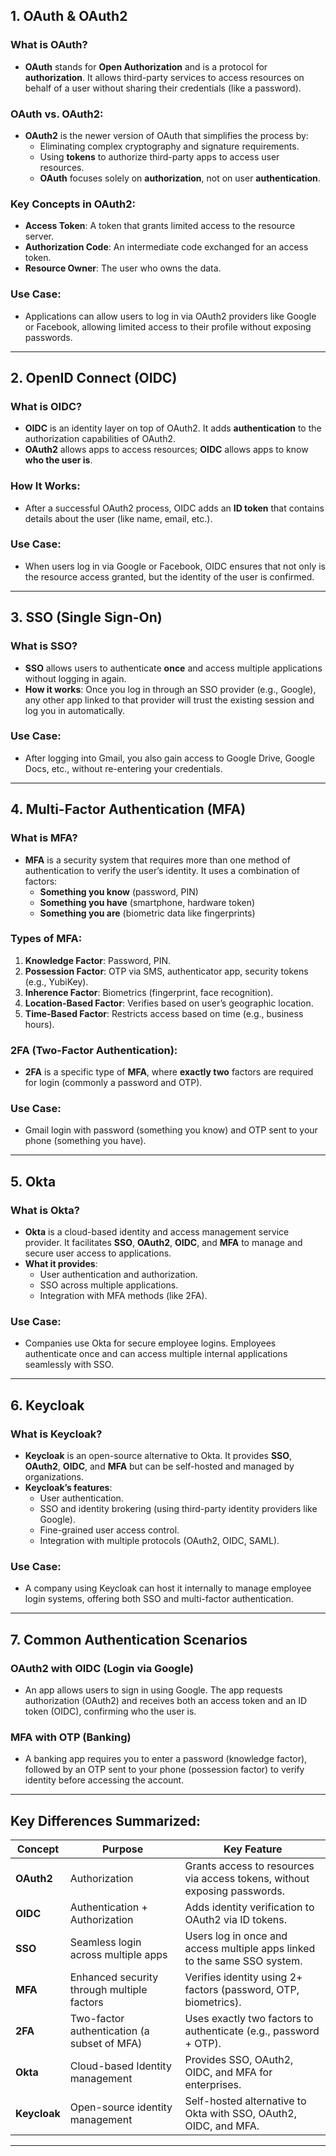## **1. OAuth & OAuth2**
### **What is OAuth?**
- **OAuth** stands for **Open Authorization** and is a protocol for **authorization**. It allows third-party services to access resources on behalf of a user without sharing their credentials (like a password).
  
### **OAuth vs. OAuth2:**
- **OAuth2** is the newer version of OAuth that simplifies the process by:
  - Eliminating complex cryptography and signature requirements.
  - Using **tokens** to authorize third-party apps to access user resources.
  - **OAuth** focuses solely on **authorization**, not on user **authentication**.

### **Key Concepts in OAuth2:**
- **Access Token**: A token that grants limited access to the resource server.
- **Authorization Code**: An intermediate code exchanged for an access token.
- **Resource Owner**: The user who owns the data.
  
### **Use Case**:
- Applications can allow users to log in via OAuth2 providers like Google or Facebook, allowing limited access to their profile without exposing passwords.

---

## **2. OpenID Connect (OIDC)**
### **What is OIDC?**
- **OIDC** is an identity layer on top of OAuth2. It adds **authentication** to the authorization capabilities of OAuth2.
- **OAuth2** allows apps to access resources; **OIDC** allows apps to know **who the user is**.

### **How It Works:**
- After a successful OAuth2 process, OIDC adds an **ID token** that contains details about the user (like name, email, etc.).

### **Use Case**:
- When users log in via Google or Facebook, OIDC ensures that not only is the resource access granted, but the identity of the user is confirmed.

---

## **3. SSO (Single Sign-On)**
### **What is SSO?**
- **SSO** allows users to authenticate **once** and access multiple applications without logging in again.
- **How it works**: Once you log in through an SSO provider (e.g., Google), any other app linked to that provider will trust the existing session and log you in automatically.

### **Use Case**:
- After logging into Gmail, you also gain access to Google Drive, Google Docs, etc., without re-entering your credentials.

---

## **4. Multi-Factor Authentication (MFA)**
### **What is MFA?**
- **MFA** is a security system that requires more than one method of authentication to verify the user’s identity. It uses a combination of factors:
  - **Something you know** (password, PIN)
  - **Something you have** (smartphone, hardware token)
  - **Something you are** (biometric data like fingerprints)

### **Types of MFA:**
1. **Knowledge Factor**: Password, PIN.
2. **Possession Factor**: OTP via SMS, authenticator app, security tokens (e.g., YubiKey).
3. **Inherence Factor**: Biometrics (fingerprint, face recognition).
4. **Location-Based Factor**: Verifies based on user’s geographic location.
5. **Time-Based Factor**: Restricts access based on time (e.g., business hours).

### **2FA (Two-Factor Authentication)**:
- **2FA** is a specific type of **MFA**, where **exactly two** factors are required for login (commonly a password and OTP).

### **Use Case**:
- Gmail login with password (something you know) and OTP sent to your phone (something you have).

---

## **5. Okta**
### **What is Okta?**
- **Okta** is a cloud-based identity and access management service provider. It facilitates **SSO**, **OAuth2**, **OIDC**, and **MFA** to manage and secure user access to applications.
- **What it provides**:
  - User authentication and authorization.
  - SSO across multiple applications.
  - Integration with MFA methods (like 2FA).
  
### **Use Case**:
- Companies use Okta for secure employee logins. Employees authenticate once and can access multiple internal applications seamlessly with SSO.

---

## **6. Keycloak**
### **What is Keycloak?**
- **Keycloak** is an open-source alternative to Okta. It provides **SSO**, **OAuth2**, **OIDC**, and **MFA** but can be self-hosted and managed by organizations.
- **Keycloak’s features**:
  - User authentication.
  - SSO and identity brokering (using third-party identity providers like Google).
  - Fine-grained user access control.
  - Integration with multiple protocols (OAuth2, OIDC, SAML).

### **Use Case**:
- A company using Keycloak can host it internally to manage employee login systems, offering both SSO and multi-factor authentication.

---

## **7. Common Authentication Scenarios**
### **OAuth2 with OIDC (Login via Google)**
- An app allows users to sign in using Google. The app requests authorization (OAuth2) and receives both an access token and an ID token (OIDC), confirming who the user is.

### **MFA with OTP (Banking)**
- A banking app requires you to enter a password (knowledge factor), followed by an OTP sent to your phone (possession factor) to verify identity before accessing the account.

---

## **Key Differences Summarized**:
| Concept       | Purpose                                   | Key Feature                                                                 |
|---------------|-------------------------------------------|-----------------------------------------------------------------------------|
| **OAuth2**    | Authorization                             | Grants access to resources via access tokens, without exposing passwords.   |
| **OIDC**      | Authentication + Authorization            | Adds identity verification to OAuth2 via ID tokens.                         |
| **SSO**       | Seamless login across multiple apps       | Users log in once and access multiple apps linked to the same SSO system.   |
| **MFA**       | Enhanced security through multiple factors| Verifies identity using 2+ factors (password, OTP, biometrics).             |
| **2FA**       | Two-factor authentication (a subset of MFA)| Uses exactly two factors to authenticate (e.g., password + OTP).            |
| **Okta**      | Cloud-based Identity management           | Provides SSO, OAuth2, OIDC, and MFA for enterprises.                        |
| **Keycloak**  | Open-source identity management           | Self-hosted alternative to Okta with SSO, OAuth2, OIDC, and MFA.            |

---

